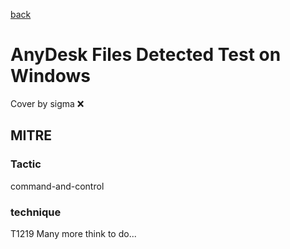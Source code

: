 [back](../index.md)
# AnyDesk Files Detected Test on Windows
Cover by sigma :x: 
## MITRE
### Tactic
command-and-control
### technique
T1219
Many more think to do...
